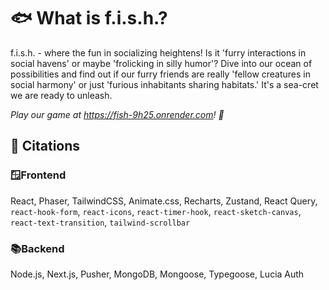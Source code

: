 # 🐟 **What is f.i.s.h.?**

f.i.s.h. - where the fun in socializing heightens! Is it 'furry interactions in social havens' or maybe 'frolicking in silly humor'? Dive into our ocean of possibilities and find out if our furry friends are really &apos;fellow creatures in social harmony' or just 'furious inhabitants sharing habitats.&apos; It's a sea-cret we are ready to unleash.

*Play our game at https://fish-9h25.onrender.com! 🎣*

## 🔗 Citations
### 🪟**Frontend**
React, Phaser, TailwindCSS, Animate.css, Recharts, Zustand, React Query, `react-hook-form`, `react-icons`, `react-timer-hook`, `react-sketch-canvas`, `react-text-transition`, `tailwind-scrollbar`

### 📚**Backend**
Node.js, Next.js, Pusher, MongoDB, Mongoose, Typegoose, Lucia Auth
